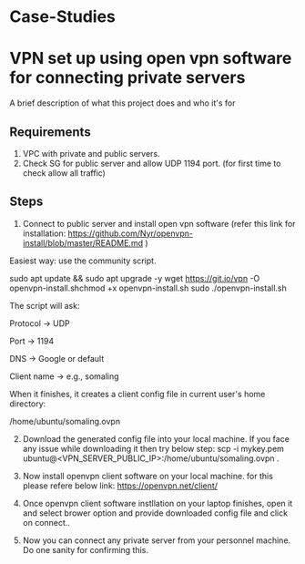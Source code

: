# Case-Studies


# VPN set up using open vpn software for connecting private servers

A brief description of what this project does and who it's for


## Requirements
1) VPC with private and public servers.
2) Check SG for public server and allow UDP 1194 port. (for first time to check allow all traffic)


## Steps
1) Connect to public server and install open vpn software 
(refer this link for installation: https://github.com/Nyr/openvpn-install/blob/master/README.md )

Easiest way: use the community script.

sudo apt update && sudo apt upgrade -y
wget https://git.io/vpn -O openvpn-install.shchmod +x openvpn-install.sh
sudo ./openvpn-install.sh

The script will ask:

Protocol → UDP

Port → 1194

DNS → Google or default

Client name → e.g., somaling

When it finishes, it creates a client config file in current user's home directory:

/home/ubuntu/somaling.ovpn

2) Download the generated config file into your local machine.
If you face any issue while downloading it then try below step:
scp -i mykey.pem ubuntu@<VPN_SERVER_PUBLIC_IP>:/home/ubuntu/somaling.ovpn .

 

3) Now install openvpn client software  on your local machine. for this please refere below link:
https://openvpn.net/client/

4) Once openvpn client software instllation on your laptop finishes, open it and select brower option and provide downloaded config file and click on connect..

5) Now you can connect any private server from your personnel machine. Do one sanity for confirming this.
